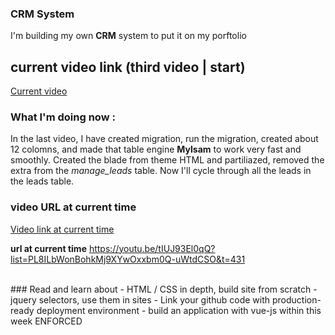 
### CRM System 
I'm building my own **CRM** system to put it on my porftolio

## current video link (third video | start)
[Current video](https://youtu.be/tIUJ93El0qQ?list=PL8ILbWonBohkMj9XYwOxxbm0Q-uWtdCSO)

### What I'm doing now : 
In the last video, I have created migration, run the migration, created about 12 colomns, 
and made that table engine **MyIsam** to work very fast and smoothly. Created the blade from 
theme HTML and partiliazed, removed the extra **<tr>** from the *manage_leads* table. Now I'll
cycle through all the leads in the leads table. 



### video URL at current time
[Video link at current time](https://youtu.be/tIUJ93El0qQ?list=PL8ILbWonBohkMj9XYwOxxbm0Q-uWtdCSO)


<b>url at current time</b>
https://youtu.be/tIUJ93El0qQ?list=PL8ILbWonBohkMj9XYwOxxbm0Q-uWtdCSO&t=431


<br>
### Read and learn about
- HTML / CSS in depth, build site from scratch
- jquery selectors, use them in sites
- Link your github code with production-ready deployment environment
- build an application with vue-js within this week ENFORCED

